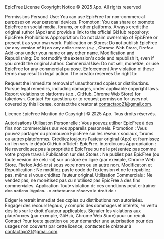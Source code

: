 EpicFree License
Copyright Notice
© 2025 Apo. All rights reserved.

Permissions
Personal Use: You can use EpicFree for non-commercial purposes on your personal devices.
Promotion: You can share or promote EpicFree on social media, forums, or other platforms. Always credit the original author (Apo) and provide a link to the official GitHub repository: EpicFree.
Prohibitions
Appropriation: Do not claim ownership of EpicFree or present it as your own work.
Publication on Stores: Do not publish EpicFree (or any version of it) on any online store (e.g., Chrome Web Store, Firefox Add-ons) under your name or any other name.
Modification and Republishing: Do not modify the extension's code and republish it, even if you credit the original author.
Commercial Use: Do not sell, monetize, or use EpicFree for any commercial purpose.
Enforcement
Any violation of these terms may result in legal action. The creator reserves the right to:

Request the immediate removal of unauthorized copies or distributions.
Pursue legal remedies, including damages, under applicable copyright laws.
Report violations to platforms (e.g., GitHub, Chrome Web Store) for takedown.
Contact
For questions or to request permission for uses not covered by this license, contact the creator at contactapo21@gmail.com.

Licence EpicFree
Mention de Copyright
© 2025 Apo. Tous droits réservés.

Autorisations
Utilisation Personnelle : Vous pouvez utiliser EpicFree à des fins non commerciales sur vos appareils personnels.
Promotion : Vous pouvez partager ou promouvoir EpicFree sur les réseaux sociaux, forums ou autres plateformes. Créditez toujours l'auteur original (Apo) et fournissez un lien vers le dépôt GitHub officiel : EpicFree.
Interdictions
Appropriation : Ne revendiquez pas la propriété d'EpicFree ou ne le présentez pas comme votre propre travail.
Publication sur des Stores : Ne publiez pas EpicFree (ou toute version de celui-ci) sur un store en ligne (par exemple, Chrome Web Store, Firefox Add-ons) sous votre nom ou un autre nom.
Modification et Republication : Ne modifiez pas le code de l'extension et ne le republiez pas, même si vous créditez l'auteur original.
Utilisation Commerciale : Ne vendez pas, ne monétisez pas ou n'utilisez pas EpicFree à des fins commerciales.
Application
Toute violation de ces conditions peut entraîner des actions légales. Le créateur se réserve le droit de :

Exiger le retrait immédiat des copies ou distributions non autorisées.
Engager des recours légaux, y compris des dommages et intérêts, en vertu des lois sur le droit d'auteur applicables.
Signaler les violations aux plateformes (par exemple, GitHub, Chrome Web Store) pour un retrait.
Contact
Pour toute question ou pour demander une autorisation pour des usages non couverts par cette licence, contactez le créateur à contactapo21@gmail.com.
